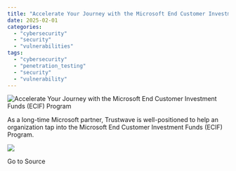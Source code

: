 ```yaml
---
title: "Accelerate Your Journey with the Microsoft End Customer Investment Funds (ECIF) Program"
date: 2025-02-01
categories: 
  - "cybersecurity"
  - "security"
  - "vulnerabilities"
tags: 
  - "cybersecurity"
  - "penetration_testing"
  - "security"
  - "vulnerability"
---
```


![Accelerate Your Journey with the Microsoft End Customer Investment Funds (ECIF) Program](https://www.trustwave.com/hubfs/Blogs/Trustwave_Blog/Headers/MSFT-ECIF-Blog-Header.jpg)

As a long-time Microsoft partner, Trustwave is well-positioned to help an organization tap into the Microsoft End Customer Investment Funds (ECIF) Program.

![](https://track.hubspot.com/__ptq.gif?a=21158977&k=14&r=https%3A%2F%2Fwww.trustwave.com%2Fen-us%2Fresources%2Fblogs%2Ftrustwave-blog%2Faccelerate-your-journey-with-the-microsoft-end-customer-investment-funds-ecif-program%2F&bu=https%253A%252F%252Fwww.trustwave.com%252Fen-us%252Fresources%252Fblogs%252Ftrustwave-blog&bvt=rss)

Go to Source
